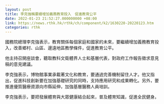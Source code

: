 ```yaml
---
layout: post
title: 李克強稱要續增加義務教育投入　促進教育公平
date: 2022-01-23 21:52:27.000000000 +08:00
link: https://news.rthk.hk/rthk/ch/component/k2/1630220-20220123.htm
categories: rthk
---
```


國務院總理李克強表示，教育關係每個家庭和國家的未來，要繼續增加義務教育投入，改善鄉村、山區、邊遠地區教學條件，促進教育公平。

他主持召開座談會，聽取教科文衛體界人士和基層代表，對政府工作報告徵求意見稿的意見建議。

李克強表示，博物館事業承載著文化和教育，要通過完善機制留住人才。他又指出，促進科技創新要在加強基礎研究的同時，支持應用研究和成果轉化。另外，要推進優質醫療資源向市縣延伸，加強基層醫務人員培訓。

李克強表示，要把發展體育與大眾健康結合起來，普及體育知識，促進全民健身。
　

